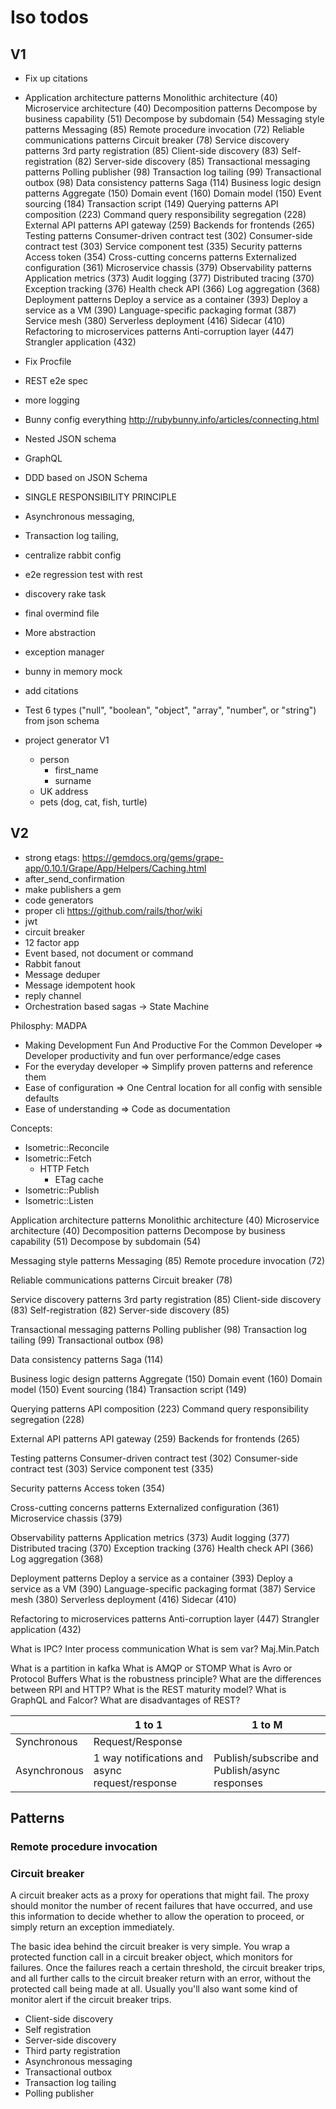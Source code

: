 # Iso todos
## V1
* Fix up citations
* Application architecture patterns
  Monolithic architecture (40) Microservice architecture (40)
  Decomposition patterns
  Decompose by business capability (51) Decompose by subdomain (54)
  Messaging style patterns
  Messaging (85)
  Remote procedure invocation (72)
  Reliable communications patterns
  Circuit breaker (78)
  Service discovery patterns
  3rd party registration (85) Client-side discovery (83) Self-registration (82) Server-side discovery (85)
  Transactional messaging patterns
  Polling publisher (98) Transaction log tailing (99) Transactional outbox (98)
  Data consistency patterns
  Saga (114)
  Business logic design patterns
  Aggregate (150) Domain event (160) Domain model (150) Event sourcing (184) Transaction script (149)
  Querying patterns
  API composition (223)
  Command query responsibility segregation (228)
  External API patterns
  API gateway (259)
  Backends for frontends (265)
  Testing patterns
  Consumer-driven contract test (302) Consumer-side contract test (303) Service component test (335)
  Security patterns
  Access token (354)
  Cross-cutting concerns patterns
  Externalized configuration (361) Microservice chassis (379)
  Observability patterns
  Application metrics (373) Audit logging (377) Distributed tracing (370) Exception tracking (376) Health check API (366) Log aggregation (368)
  Deployment patterns
  Deploy a service as a container (393)
  Deploy a service as a VM (390) 
  Language-specific packaging format (387) 
 Service mesh (380)
  Serverless deployment (416) Sidecar (410)
  Refactoring to microservices patterns
  Anti-corruption layer (447) Strangler application (432)

* Fix Procfile
* REST e2e spec
* more logging
* Bunny config everything http://rubybunny.info/articles/connecting.html
* Nested JSON schema

* GraphQL
* DDD based on JSON Schema
* SINGLE RESPONSIBILITY PRINCIPLE
* Asynchronous messaging, 
* Transaction log tailing, 
* centralize rabbit config
* e2e regression test with rest
* discovery rake task
* final overmind file
* More abstraction
* exception manager
* bunny in memory mock

* add citations
* Test 6 types ("null", "boolean", "object", "array", "number", or "string") from json schema

* project generator V1
  * person 
    * first_name
    * surname
  * UK address
  * pets (dog, cat, fish, turtle)

## V2
* strong etags: https://gemdocs.org/gems/grape-app/0.10.1/Grape/App/Helpers/Caching.html
* after_send_confirmation
* make publishers a gem
* code generators
* proper cli https://github.com/rails/thor/wiki 
* jwt
* circuit breaker
* 12 factor app
* Event based, not document or command
* Rabbit fanout
* Message deduper
* Message idempotent hook
* reply channel
* Orchestration based sagas -> State Machine




Philosphy: MADPA

* Making Development Fun And Productive For the Common Developer => Developer productivity and fun over performance/edge cases 
* For the everyday developer => Simplify proven patterns and reference them
* Ease of configuration => One Central location for all config with sensible defaults
* Ease of understanding => Code as documentation

Concepts:
* Isometric::Reconcile
* Isometric::Fetch
  * HTTP Fetch
    * ETag cache
* Isometric::Publish
* Isometric::Listen


Application architecture patterns
Monolithic architecture (40) Microservice architecture (40)
Decomposition patterns
Decompose by business capability (51) Decompose by subdomain (54)

Messaging style patterns
Messaging (85)
Remote procedure invocation (72)

Reliable communications patterns
Circuit breaker (78)

Service discovery patterns
3rd party registration (85) Client-side discovery (83) Self-registration (82) Server-side discovery (85)

Transactional messaging patterns
Polling publisher (98) Transaction log tailing (99) Transactional outbox (98)

Data consistency patterns
Saga (114)

Business logic design patterns
Aggregate (150) Domain event (160) Domain model (150) Event sourcing (184) Transaction script (149)

Querying patterns
API composition (223)
Command query responsibility segregation (228)

External API patterns
API gateway (259)
Backends for frontends (265)

Testing patterns
Consumer-driven contract test (302) Consumer-side contract test (303) Service component test (335)

Security patterns
Access token (354)

Cross-cutting concerns patterns
Externalized configuration (361) Microservice chassis (379)

Observability patterns
Application metrics (373) Audit logging (377) Distributed tracing (370) Exception tracking (376) Health check API (366) Log aggregation (368)

Deployment patterns
Deploy a service as a container (393) Deploy a service as a VM (390) Language-specific packaging format (387) Service mesh (380)
Serverless deployment (416) Sidecar (410)

Refactoring to microservices patterns
Anti-corruption layer (447) Strangler application (432)

What is IPC? Inter process communication
What is sem var? Maj.Min.Patch

What is a partition in kafka
What is AMQP or STOMP
What is Avro or Protocol Buffers
What is the robustness principle?
What are the differences between RPI and HTTP?
What is the REST maturity model?
What is GraphQL and Falcor?
What are disadvantages of REST?

|              | 1 to 1                                         | 1 to M                                        |
|--------------|------------------------------------------------|-----------------------------------------------|
| Synchronous  | Request/Response                               |                                               |
| Asynchronous | 1 way notifications and async request/response | Publish/subscribe and Publish/async responses |


## Patterns

### Remote procedure invocation

### Circuit breaker
A circuit breaker acts as a proxy for operations that might fail. The proxy should monitor the number of recent failures that
have occurred, and use this information to decide whether to allow the operation to proceed, or simply return an exception immediately.

The basic idea behind the circuit breaker is very simple. You wrap a protected function call in a circuit breaker object, 
which monitors for failures. Once the failures reach a certain threshold, the circuit breaker trips, 
and all further calls to the circuit breaker return with an error, without the protected call being made at all. 
Usually you'll also want some kind of monitor alert if the circuit breaker trips.

* Client-side discovery
* Self registration
* Server-side discovery
* Third party registration
* Asynchronous messaging
* Transactional outbox
* Transaction log tailing
* Polling publisher